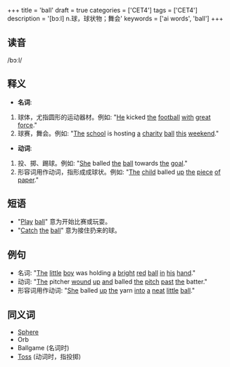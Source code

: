 +++
title = 'ball'
draft = true
categories = ['CET4']
tags = ['CET4']
description = '[bɔːl] n.球，球状物；舞会'
keywords = ['ai words', 'ball']
+++

## 读音
/bɔːl/

## 释义
- **名词**:
1. 球体，尤指圆形的运动器材。例如: "[He](/zh/post/he/) kicked [the](/zh/post/the/) [football](/zh/post/football/) [with](/zh/post/with/) [great](/zh/post/great/) [force](/zh/post/force/)."
2. 球赛，舞会。例如: "[The](/zh/post/the/) [school](/zh/post/school/) is hosting [a](/zh/post/a/) [charity](/zh/post/charity/) [ball](/zh/post/ball/) [this](/zh/post/this/) [weekend](/zh/post/weekend/)."

- **动词**:
1. 投、掷、踢球。例如: "[She](/zh/post/she/) balled [the](/zh/post/the/) [ball](/zh/post/ball/) towards [the](/zh/post/the/) [goal](/zh/post/goal/)."
2. 形容词用作动词，指形成成球状。例如: "[The](/zh/post/the/) [child](/zh/post/child/) balled [up](/zh/post/up/) [the](/zh/post/the/) [piece](/zh/post/piece/) [of](/zh/post/of/) [paper](/zh/post/paper/)."

## 短语
- "[Play](/zh/post/play/) [ball](/zh/post/ball/)" 意为开始比赛或玩耍。
- "[Catch](/zh/post/catch/) [the](/zh/post/the/) [ball](/zh/post/ball/)" 意为接住扔来的球。

## 例句
- 名词: "[The](/zh/post/the/) [little](/zh/post/little/) [boy](/zh/post/boy/) was holding [a](/zh/post/a/) [bright](/zh/post/bright/) [red](/zh/post/red/) [ball](/zh/post/ball/) [in](/zh/post/in/) [his](/zh/post/his/) [hand](/zh/post/hand/)."
- 动词: "[The](/zh/post/the/) pitcher [wound](/zh/post/wound/) [up](/zh/post/up/) [and](/zh/post/and/) balled [the](/zh/post/the/) [pitch](/zh/post/pitch/) [past](/zh/post/past/) [the](/zh/post/the/) batter."
- 形容词用作动词: "[She](/zh/post/she/) balled [up](/zh/post/up/) [the](/zh/post/the/) yarn [into](/zh/post/into/) [a](/zh/post/a/) [neat](/zh/post/neat/) [little](/zh/post/little/) [ball](/zh/post/ball/)."

## 同义词
- [Sphere](/zh/post/sphere/)
- Orb
- Ballgame (名词时)
- [Toss](/zh/post/toss/) (动词时，指投掷)
